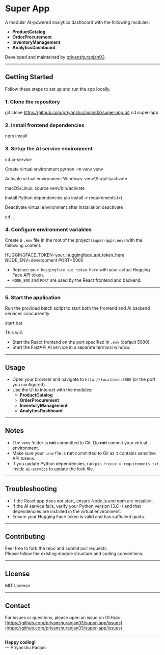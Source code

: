 # Super App

A modular AI-powered analytics dashboard with the following modules:

- **ProductCatalog**
- **OrderProcurement**
- **InventoryManagement**
- **AnalyticsDashboard**

Developed and maintained by [priyanshuranjan03](https://github.com/priyanshuranjan03).

------

## Getting Started

Follow these steps to set up and run the app locally.

### 1. Clone the repository

git clone https://github.com/priyanshuranjan03/super-app.git
cd super-app

### 2. Install frontend dependencies

npm install

### 3. Setup the AI service environment

cd ai-service

Create virtual environment
python -m venv venv

Activate virtual environment
Windows:
venv\Scripts\activate

macOS/Linux:
source venv/bin/activate

Install Python dependencies
pip install -r requirements.txt

Deactivate virtual environment after installation
deactivate

cd ..


### 4. Configure environment variables

Create a `.env` file in the root of the project (`super-app/.env`) with the following content:

HUGGINGFACE_TOKEN=your_huggingface_api_token_here
NODE_ENV=development
PORT=5000

- Replace `your_huggingface_api_token_here` with your actual Hugging Face API token.
- `NODE_ENV` and `PORT` are used by the React frontend and backend.

---

### 5. Start the application

Run the provided batch script to start both the frontend and AI backend services concurrently:

start.bat

This will:

- Start the React frontend on the port specified in `.env` (default 5000).
- Start the FastAPI AI service in a separate terminal window.

---

## Usage

- Open your browser and navigate to `http://localhost:5000` (or the port you configured).
- Use the UI to interact with the modules:
  - **ProductCatalog**
  - **OrderProcurement**
  - **InventoryManagement**
  - **AnalyticsDashboard**

---

## Notes

- The `venv` folder is **not** committed to Git. Do **not** commit your virtual environment.
- Make sure your `.env` file is **not** committed to Git as it contains sensitive API tokens.
- If you update Python dependencies, run `pip freeze > requirements.txt` inside `ai-service` to update the lock file.

---

## Troubleshooting

- If the React app does not start, ensure Node.js and npm are installed.
- If the AI service fails, verify your Python version (3.8+) and that dependencies are installed in the virtual environment.
- Ensure your Hugging Face token is valid and has sufficient quota.

---

## Contributing

Feel free to fork the repo and submit pull requests.  
Please follow the existing module structure and coding conventions.

---

## License

MIT License

---

## Contact

For issues or questions, please open an issue on GitHub:  
[https://github.com/priyanshuranjan03/super-app/issues](https://github.com/priyanshuranjan03/super-app/issues)

---

**Happy coding!**  
— Priyanshu Ranjan

